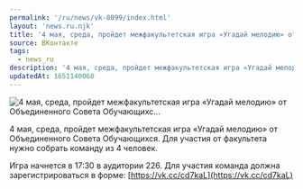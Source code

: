 ```yaml
---
permalink: '/ru/news/vk-8099/index.html'
layout: 'news.ru.njk'
title: '4 мая, среда, пройдет межфакультетская игра «Угадай мелодию» от Объединенного Совета Обучающихс…'
source: ВКонтакте
tags:
  - news_ru
description: '4 мая, среда, пройдет межфакультетская игра «Угадай мелодию» от Объединенного Совета Обучающихс…'
updatedAt: 1651140060
---
```

![4 мая, среда, пройдет межфакультетская игра «Угадай мелодию» от Объединенного Совета Обучающихс…](https://sun9-60.userapi.com/s/v1/ig2/N0FrwB3z4Mak6WvvOZEOf6xqMrrkS4LJTaUw69fPkspDr7x8HO2Vft8WMwA747HErHW8OrKzfapgUQaTrTXyxEqC.jpg?size=1080x1080&quality=96&type=album)

4 мая, среда, пройдет межфакультетская игра «Угадай мелодию» от Объединенного Совета Обучающихся. Для участия от факультета нужно собрать команду из 4 человек.

Игра начнется в 17:30 в аудитории 226. Для участия команда должна зарегистрироваться в форме: [https://vk.cc/cd7kaL](https://vk.cc/cd7kaL)
